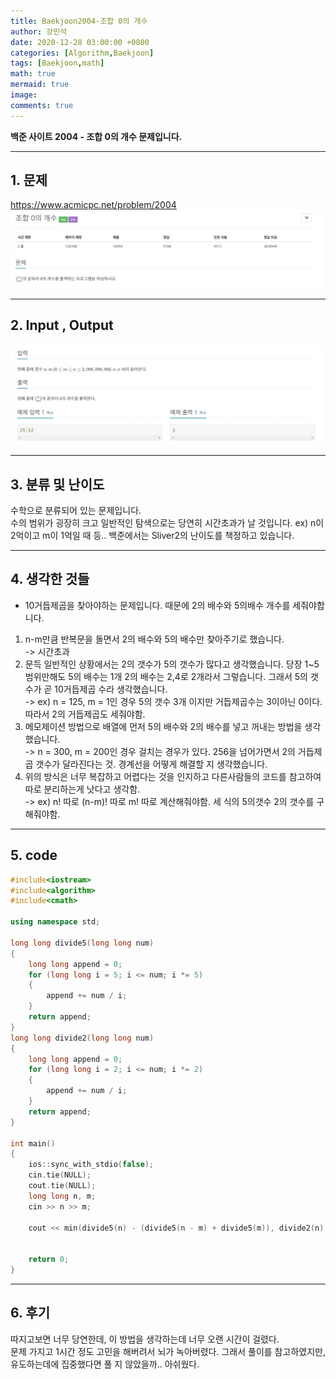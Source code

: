 ```yaml
---
title: Baekjoon2004-조합 0의 개수
author: 강민석
date: 2020-12-28 03:00:00 +0800
categories: [Algorithm,Baekjoon]
tags: [Baekjoon,math]
math: true
mermaid: true
image: 
comments: true
---
```


**백준 사이트 2004 - 조합 0의 개수 문제입니다.**

-----  

## 1. 문제
<https://www.acmicpc.net/problem/2004>
![](/assets/img/sample/Baekjoon/2004/problem.JPG)

-----  

## 2. Input , Output
![](/assets/img/sample/Baekjoon/2004/input.JPG)

-----  

## 3. 분류 및 난이도

수학으로 분류되어 있는 문제입니다.  
수의 범위가 굉장히 크고 일반적인 탐색으로는 당연히 시간초과가 날 것입니다.
ex) n이 2억이고 m이 1억일 때 등..
백준에서는 Sliver2의 난이도를 책정하고 있습니다.

-----  

## 4. 생각한 것들

- 10거듭제곱을 찾아야하는 문제입니다. 때문에 2의 배수와 5의배수 개수를 세줘야합니다.
1. n-m만큼 반복문을 돌면서 2의 배수와 5의 배수만 찾아주기로 했습니다.  
-> 시간초과
2. 문득 일반적인 상황에서는 2의 갯수가 5의 갯수가 많다고 생각했습니다. 당장 1~5범위만해도 5의 배수는 1개 2의 배수는 2,4로 2개라서 그렇습니다. 그래서 5의 갯수가 곧 10거듭제곱 수라 생각했습니다.  
-> ex) n = 125, m = 1인 경우 5의 갯수 3개 이지만 거듭제곱수는 3이아닌 0이다. 따라서 2의 거듭제곱도 세줘야함.
3. 메모제이션 방법으로 배열에 먼저 5의 배수와 2의 배수를 넣고 꺼내는 방법을 생각했습니다.  
-> n = 300, m = 200인 경우 걸치는 경우가 있다. 256을 넘어가면서 2의 거듭제곱 갯수가 달라진다는 것. 경계선을 어떻게 해결할 지 생각했습니다.
4. 위의 방식은 너무 복잡하고 어렵다는 것을 인지하고 다른사람들의 코드를 참고하여 따로 분리하는게 낫다고 생각함.  
-> ex) n! 따로 (n-m)! 따로 m! 따로 계산해줘야함. 세 식의 5의갯수 2의 갯수를 구해줘야함.

-----  

## 5. code

```c++
#include<iostream>
#include<algorithm>
#include<cmath>

using namespace std;

long long divide5(long long num)
{
	long long append = 0;
	for (long long i = 5; i <= num; i *= 5)
	{
		append += num / i;
	}
	return append;
}
long long divide2(long long num)
{
	long long append = 0;
	for (long long i = 2; i <= num; i *= 2)
	{
		append += num / i;
	}
	return append;
}

int main()
{
	ios::sync_with_stdio(false);
	cin.tie(NULL);
	cout.tie(NULL);
	long long n, m;
	cin >> n >> m;
	
	cout << min(divide5(n) - (divide5(n - m) + divide5(m)), divide2(n) - (divide2(n - m) + divide2(m)));
	

	return 0;
}
```

-----

## 6. 후기
따지고보면 너무 당연한데, 이 방법을 생각하는데 너무 오랜 시간이 걸렸다.  
문제 가지고 1시간 정도 고민을 해버려서 뇌가 녹아버렸다. 그래서 풀이를 참고하였지만, 유도하는데에 집중했다면 풀 지 않았을까.. 아쉬웠다.
